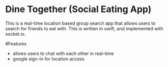 # Dine Together (Social Eating App)
This is a real-time location based group search app that allows users to search for friends to eat with.
This is written in swift, and implemented with socket.io.

#Features  
- allows users to chat with each other in real-time  
- google sign-in for location access


